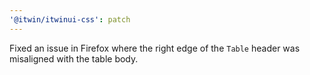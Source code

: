 ```yaml
---
'@itwin/itwinui-css': patch
---
```


Fixed an issue in Firefox where the right edge of the `Table` header was misaligned with the table body.
